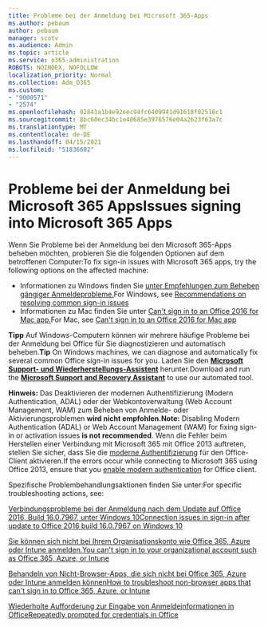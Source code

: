 ```yaml
---
title: Probleme bei der Anmeldung bei Microsoft 365-Apps
ms.author: pebaum
author: pebaum
manager: scotv
ms.audience: Admin
ms.topic: article
ms.service: o365-administration
ROBOTS: NOINDEX, NOFOLLOW
localization_priority: Normal
ms.collection: Adm_O365
ms.custom:
- "9000571"
- "2574"
ms.openlocfilehash: 02841a1b4e92eec94fc6409941d91618f02518c1
ms.sourcegitcommit: 8bc60ec34bc1e40685e3976576e04a2623f63a7c
ms.translationtype: MT
ms.contentlocale: de-DE
ms.lasthandoff: 04/15/2021
ms.locfileid: "51836602"
---
```

# <a name="issues-signing-into-microsoft-365-apps"></a><span data-ttu-id="3f5e7-102">Probleme bei der Anmeldung bei Microsoft 365 Apps</span><span class="sxs-lookup"><span data-stu-id="3f5e7-102">Issues signing into Microsoft 365 Apps</span></span>

<span data-ttu-id="3f5e7-103">Wenn Sie Probleme bei der Anmeldung bei den Microsoft 365-Apps beheben möchten, probieren Sie die folgenden Optionen auf dem betroffenen Computer:</span><span class="sxs-lookup"><span data-stu-id="3f5e7-103">To fix sign-in issues with Microsoft 365 apps, try the following options on the affected machine:</span></span>  

- <span data-ttu-id="3f5e7-104">Informationen zu Windows finden Sie [unter Empfehlungen zum Beheben gängiger Anmeldeprobleme.](https://docs.microsoft.com/office365/troubleshoot/administration/disabling-adal-wam-not-recommended#recommendations-on-resolving-common-sign-in-issues)</span><span class="sxs-lookup"><span data-stu-id="3f5e7-104">For Windows, see [Recommendations on resolving common sign-in issues](https://docs.microsoft.com/office365/troubleshoot/administration/disabling-adal-wam-not-recommended#recommendations-on-resolving-common-sign-in-issues)</span></span>
- <span data-ttu-id="3f5e7-105">Informationen zu Mac finden Sie unter  [Can't sign in to an Office 2016 for Mac app.](https://docs.microsoft.com/office365/troubleshoot/authentication/sign-in-to-office-2016-for-mac-fail)</span><span class="sxs-lookup"><span data-stu-id="3f5e7-105">For Mac, see  [Can't sign in to an Office 2016 for Mac app](https://docs.microsoft.com/office365/troubleshoot/authentication/sign-in-to-office-2016-for-mac-fail)</span></span>

<span data-ttu-id="3f5e7-106">**Tipp** Auf Windows-Computern können wir mehrere häufige Probleme bei der Anmeldung bei Office für Sie diagnostizieren und automatisch beheben.</span><span class="sxs-lookup"><span data-stu-id="3f5e7-106">**Tip** On Windows machines, we can diagnose and automatically fix several common Office sign-in issues for you.</span></span> <span data-ttu-id="3f5e7-107">Laden Sie den **[Microsoft Support- und Wiederherstellungs-Assistent](https://aka.ms/SaRA-OfficeSignInScenario)** herunter.</span><span class="sxs-lookup"><span data-stu-id="3f5e7-107">Download and run the  **[Microsoft Support and Recovery Assistant](https://aka.ms/SaRA-OfficeSignInScenario)** to use our automated tool.</span></span>

<span data-ttu-id="3f5e7-108">**Hinweis:** Das Deaktivieren der modernen Authentifizierung (Modern Authentication, ADAL) oder der Webkontoverwaltung (Web Account Management, WAM) zum Beheben von Anmelde- oder Aktivierungsproblemen **wird nicht empfohlen.**</span><span class="sxs-lookup"><span data-stu-id="3f5e7-108">**Note:** Disabling Modern Authentication (ADAL) or Web Account Management (WAM) for fixing sign-in or activation issues  **is not recommended**.</span></span> <span data-ttu-id="3f5e7-109">Wenn die Fehler beim Herstellen einer Verbindung mit Microsoft 365 mit Office 2013 auftreten, stellen Sie sicher, dass Sie die [moderne Authentifizierung](https://docs.microsoft.com/microsoft-365/admin/security-and-compliance/enable-modern-authentication)  für den Office-Client aktivieren.</span><span class="sxs-lookup"><span data-stu-id="3f5e7-109">If the errors occur while connecting to Microsoft 365 using Office 2013, ensure that you [enable modern authentication](https://docs.microsoft.com/microsoft-365/admin/security-and-compliance/enable-modern-authentication)  for Office client.</span></span>

<span data-ttu-id="3f5e7-110">Spezifische Problembehandlungsaktionen finden Sie unter:</span><span class="sxs-lookup"><span data-stu-id="3f5e7-110">For specific troubleshooting actions, see:</span></span>

[<span data-ttu-id="3f5e7-111">Verbindungsprobleme bei der Anmeldung nach dem Update auf Office 2016, Build 16.0.7967, unter Windows 10</span><span class="sxs-lookup"><span data-stu-id="3f5e7-111">Connection issues in sign-in after update to Office 2016 build 16.0.7967 on Windows 10</span></span>](https://docs.microsoft.com/office365/troubleshoot/administration/connection-issue-when-sign-in-office-2016)  

[<span data-ttu-id="3f5e7-112">Sie können sich nicht bei Ihrem Organisationskonto wie Office 365, Azure oder Intune anmelden.</span><span class="sxs-lookup"><span data-stu-id="3f5e7-112">You can't sign in to your organizational account such as Office 365, Azure, or Intune</span></span>](https://docs.microsoft.com/office365/troubleshoot/authentication/sign-in-to-office-365-azure-intune)

[<span data-ttu-id="3f5e7-113">Behandeln von Nicht-Browser-Apps, die sich nicht bei Office 365, Azure oder Intune anmelden können</span><span class="sxs-lookup"><span data-stu-id="3f5e7-113">How to troubleshoot non-browser apps that can't sign in to Office 365, Azure, or Intune</span></span>](https://support.office.com/article/how-to-troubleshoot-non-browser-apps-that-can-t-sign-in-to-office-365-azure-or-intune-3ba1b268-66f6-462c-b0e5-070f5c2603c1?ui=en-US&rs=en-US&ad=US)

[<span data-ttu-id="3f5e7-114">Wiederholte Aufforderung zur Eingabe von Anmeldeinformationen in Office</span><span class="sxs-lookup"><span data-stu-id="3f5e7-114">Repeatedly prompted for credentials in Office</span></span>](https://docs.microsoft.com/office365/troubleshoot/authentication/access-denied-when-connect-to-office-365)